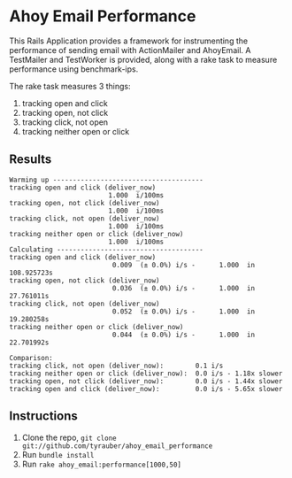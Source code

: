 # Ahoy Email Performance

This Rails Application provides a framework for instrumenting the performance of sending email with ActionMailer and AhoyEmail. A TestMailer and TestWorker is provided, along with a rake task to measure performance using benchmark-ips.

The rake task measures 3 things:

1) tracking open and click
2) tracking open, not click
3) tracking click, not open
4) tracking neither open or click

## Results

```
Warming up --------------------------------------
tracking open and click (deliver_now)
                         1.000  i/100ms
tracking open, not click (deliver_now)
                         1.000  i/100ms
tracking click, not open (deliver_now)
                         1.000  i/100ms
tracking neither open or click (deliver_now)
                         1.000  i/100ms
Calculating -------------------------------------
tracking open and click (deliver_now)
                          0.009  (± 0.0%) i/s -      1.000  in 108.925723s
tracking open, not click (deliver_now)
                          0.036  (± 0.0%) i/s -      1.000  in  27.761011s
tracking click, not open (deliver_now)
                          0.052  (± 0.0%) i/s -      1.000  in  19.280258s
tracking neither open or click (deliver_now)
                          0.044  (± 0.0%) i/s -      1.000  in  22.701992s

Comparison:
tracking click, not open (deliver_now):        0.1 i/s
tracking neither open or click (deliver_now):  0.0 i/s - 1.18x slower
tracking open, not click (deliver_now):        0.0 i/s - 1.44x slower
tracking open and click (deliver_now):         0.0 i/s - 5.65x slower
```

## Instructions

1) Clone the repo, `git clone git://github.com/tyrauber/ahoy_email_performance`
2) Run `bundle install`
3) Run `rake ahoy_email:performance[1000,50]`
